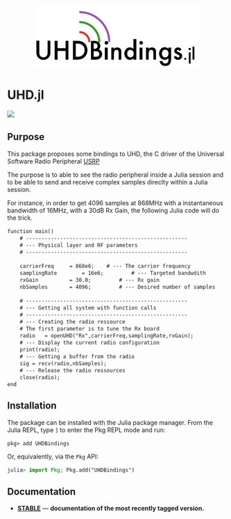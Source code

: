 <div align="center">
<img src="docs/src/assets/logo.png" alt="UHDBindings.jl" width="380">
</div>

# UHD.jl

[![](https://img.shields.io/badge/docs-stable-blue.svg)](https://rgerzaguet.github.io/UHD.jl/dev/index.html)


## Purpose 

This package proposes some bindings to UHD, the C driver of the Universal Software Radio Peripheral [USRP](https://files.ettus.com/manual/) 

The purpose is to able to see the radio peripheral inside a Julia session and to be able to send and receive complex samples direclty within a Julia session. 

For instance, in order to get 4096 samples at 868MHz with a instantaneous bandwidth of 16MHz, with a 30dB Rx Gain, the following Julia code will do the trick. 

	function main()
		# ---------------------------------------------------- 
		# --- Physical layer and RF parameters 
		# ---------------------------------------------------- 

		carrierFreq		= 868e6;	# --- The carrier frequency 	
		samplingRate		= 16e6;         # --- Targeted bandwdith 
		rxGain			= 30.0;         # --- Rx gain 
		nbSamples		= 4096;         # --- Desired number of samples
	
		# ---------------------------------------------------- 
		# --- Getting all system with function calls  
		# ---------------------------------------------------- 
		# --- Creating the radio ressource 
		# The first parameter is to tune the Rx board
		radio	= openUHD("Rx",carrierFreq,samplingRate,rxGain);
		# --- Display the current radio configuration
		print(radio);
		# --- Getting a buffer from the radio 
		sig	= recv(radio,nbSamples);
		# --- Release the radio ressources
		close(radio); 
	end


## Installation

The package can be installed with the Julia package manager.
From the Julia REPL, type `]` to enter the Pkg REPL mode and run:

```
pkg> add UHDBindings 
```

Or, equivalently, via the `Pkg` API:

```julia
julia> import Pkg; Pkg.add("UHDBindings")
```

## Documentation

- [**STABLE**](https://rgerzaguet.github.io/UHDBindings.jl/dev/index.html) &mdash; **documentation of the most recently tagged version.**
